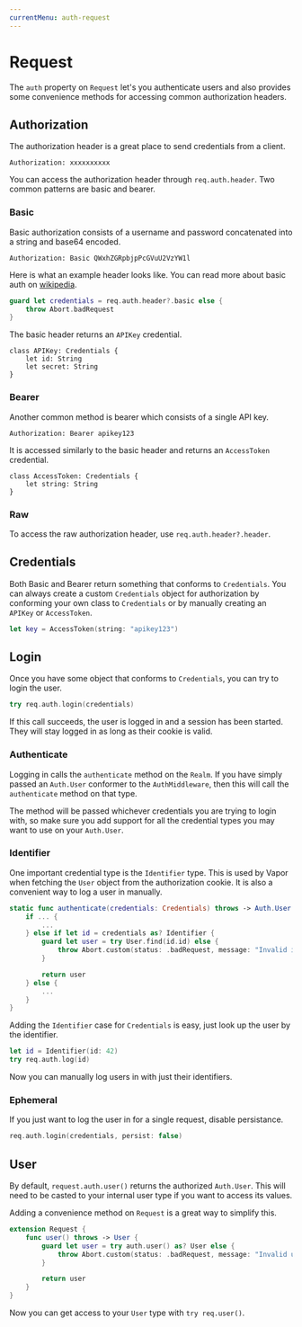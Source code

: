 ```yaml
---
currentMenu: auth-request
---
```


# Request

The `auth` property on `Request` let's you authenticate users and also provides some convenience methods for accessing common authorization headers.

## Authorization

The authorization header is a great place to send credentials from a client. 

```
Authorization: xxxxxxxxxx
```

You can access the authorization header through `req.auth.header`. Two common patterns are basic and bearer.

### Basic

Basic authorization consists of a username and password concatenated into a string and base64 encoded.

```
Authorization: Basic QWxhZGRpbjpPcGVuU2VzYW1l
```

Here is what an example header looks like. You can read more about basic auth on [wikipedia](https://en.wikipedia.org/wiki/Basic_access_authentication).

```swift
guard let credentials = req.auth.header?.basic else {
    throw Abort.badRequest
}
```

The basic header returns an `APIKey` credential.

```
class APIKey: Credentials {
	let id: String
	let secret: String
}
```

### Bearer

Another common method is bearer which consists of a single API key.

```
Authorization: Bearer apikey123
```

It is accessed similarly to the basic header and returns an `AccessToken` credential.

```
class AccessToken: Credentials {
	let string: String
}
```

### Raw

To access the raw authorization header, use `req.auth.header?.header`.

## Credentials

Both Basic and Bearer return something that conforms to `Credentials`. You can always create a custom `Credentials` object for authorization by conforming your own class to `Credentials` or by manually creating an `APIKey` or `AccessToken`.

```swift
let key = AccessToken(string: "apikey123")
```

## Login

Once you have some object that conforms to `Credentials`, you can try to login the user.

```swift
try req.auth.login(credentials)
```

If this call succeeds, the user is logged in and a session has been started. They will stay logged in as long as their cookie is valid.

### Authenticate

Logging in calls the `authenticate` method on the `Realm`. If you have simply passed an `Auth.User` conformer to the `AuthMiddleware`, then this will call the `authenticate` method on that type.

The method will be passed whichever credentials you are trying to login with, so make sure you add support for all the credential types you may want to use on your `Auth.User`.

### Identifier

One important credential type is the `Identifier` type. This is used by Vapor when fetching the `User` object from the authorization cookie. It is also a convenient way to log a user in manually.

```swift
static func authenticate(credentials: Credentials) throws -> Auth.User {
	if ... {
		...
	} else if let id = credentials as? Identifier {
		guard let user = try User.find(id.id) else {
			throw Abort.custom(status: .badRequest, message: "Invalid identifier.")
		}

		return user
	} else {
		...
	}
}
```

Adding the `Identifier` case for `Credentials` is easy, just look up the user by the identifier.

```swift
let id = Identifier(id: 42)
try req.auth.log(id)
```

Now you can manually log users in with just their identifiers.

### Ephemeral

If you just want to log the user in for a single request, disable persistance. 

```swift
req.auth.login(credentials, persist: false)
```

## User

By default, `request.auth.user()` returns the authorized `Auth.User`. This will need to be casted to your internal user type if you want to access its values.

Adding a convenience method on `Request` is a great way to simplify this.

```swift
extension Request {
    func user() throws -> User {
        guard let user = try auth.user() as? User else {
            throw Abort.custom(status: .badRequest, message: "Invalid user type.")
        }

        return user
    }
}
```

Now you can get access to your `User` type with `try req.user()`.
